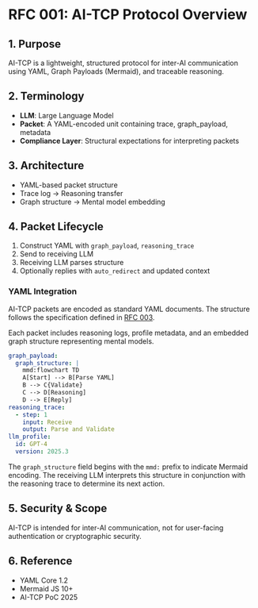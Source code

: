 # RFC 001: AI-TCP Protocol Overview

## 1. Purpose
AI-TCP is a lightweight, structured protocol for inter-AI communication using YAML, Graph Payloads (Mermaid), and traceable reasoning.

## 2. Terminology
- **LLM**: Large Language Model
- **Packet**: A YAML-encoded unit containing trace, graph_payload, metadata
- **Compliance Layer**: Structural expectations for interpreting packets

## 3. Architecture
- YAML-based packet structure
- Trace log → Reasoning transfer
- Graph structure → Mental model embedding

## 4. Packet Lifecycle
1. Construct YAML with `graph_payload`, `reasoning_trace`
2. Send to receiving LLM
3. Receiving LLM parses structure
4. Optionally replies with `auto_redirect` and updated context

### YAML Integration

AI-TCP packets are encoded as standard YAML documents. The structure follows the specification defined in [RFC 003](003_packet_definition.md).

Each packet includes reasoning logs, profile metadata, and an embedded graph structure representing mental models.

```yaml
graph_payload:
  graph_structure: |
    mmd:flowchart TD
    A[Start] --> B[Parse YAML]
    B --> C{Validate}
    C --> D[Reasoning]
    D --> E[Reply]
reasoning_trace:
  - step: 1
    input: Receive
    output: Parse and Validate
llm_profile:
  id: GPT-4
  version: 2025.3
```

The `graph_structure` field begins with the `mmd:` prefix to indicate Mermaid encoding. The receiving LLM interprets this structure in conjunction with the reasoning trace to determine its next action.

## 5. Security & Scope
AI-TCP is intended for inter-AI communication, not for user-facing authentication or cryptographic security.

## 6. Reference
- YAML Core 1.2
- Mermaid JS 10+
- AI-TCP PoC 2025
